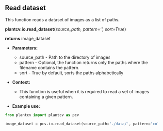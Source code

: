 ## Read dataset

This function reads a dataset of images as a list of paths.

**plantcv.io.read_dataset**(*source_path, pattern='', sort=True*)

**returns** image_dataset

- **Parameters:**
    - source_path - Path to the directory of images
    - pattern     - Optional, the function returns only the paths where the filename contains the pattern.
    - sort        - True by default, sorts the paths alphabetically


- **Context:**
    - This function is useful when it is required to read a set of images containing a given pattern.


- **Example use:**

```python
from plantcv import plantcv as pcv

image_dataset = pcv.io.read_dataset(source_path='./data/', pattern='color')

```
